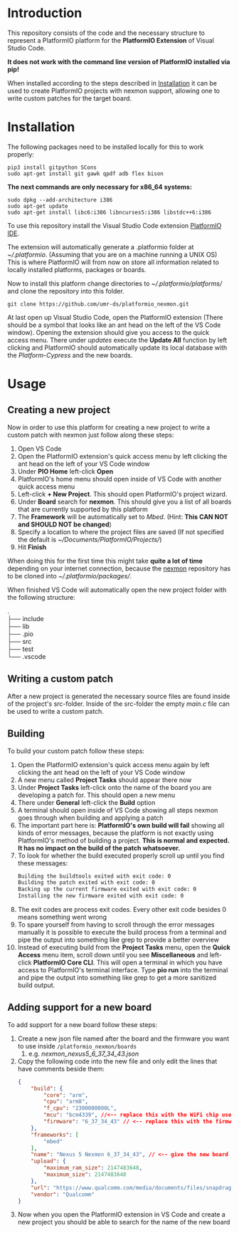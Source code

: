 # Introduction
This repository consists of the code and the necessary structure to represent a PlatformIO platform for the **PlatformIO Extension** of Visual Studio Code.

**It does not work with the command line version of PlatformIO installed via pip!**

When installed according to the steps described in [Installation](#installation) it can be used to create PlatformIO projects with nexmon support, allowing one to write custom patches for the target board.

# Installation
The following packages need to be installed locally for this to work properly:
```
pip3 install gitpython SCons
sudo apt-get install git gawk qpdf adb flex bison
```
**The next commands are only necessary for x86_64 systems:**
```
sudo dpkg --add-architecture i386
sudo apt-get update
sudo apt-get install libc6:i386 libncurses5:i386 libstdc++6:i386
```

To use this repository install the Visual Studio Code extension [PlatformIO IDE](https://marketplace.visualstudio.com/items?itemName=platformio.platformio-ide).

The extension will automatically generate a .platformio folder at *~/.platformio*. (Assuming that you are on a machine running a UNIX OS)  
This is where PlatformIO will from now on store all information related to locally installed platforms, packages or boards.

Now to install this platform change directories to *~/.platformio/platforms/* and clone the repository into this folder.

`git clone https://github.com/umr-ds/platformio_nexmon.git`

At last open up Visual Studio Code, open the PlatformIO extension (There should be a symbol that looks like an ant head on the left of the VS Code window). Opening the extension should give you access to the quick access menu. There under *updates* execute the **Update All** function by left clicking and PlatformIO should automatically update its local database with the *Platform-Cypress* and the new boards.

# Usage
## Creating a new project
Now in order to use this platform for creating a new project to write a custom patch with nexmon just follow along these steps:
1. Open VS Code
2. Open the PlatformIO extension's quick access menu by left clicking the ant head on the left of your VS Code window
3. Under **PIO Home** left-click **Open**
4. PlatformIO's home menu should open inside of VS Code with another quick access menu
5. Left-click **+ New Project**. This should open PlatformIO's project wizard.
6. Under **Board** search for **nexmon**. This should give you a list of all boards that are currently supported by this platform
7. The **Framework** will be automatically set to *Mbed*. (Hint: **This CAN NOT and SHOULD NOT be changed**)
8. Specify a location to where the project files are saved (If not specified the default is *~/Documents/PlatformIO/Projects/*)
9. Hit **Finish**

When doing this for the first time this might take **quite a lot of time** depending on your internet connection, because the [nexmon](https://github.com/seemoo-lab/nexmon) repository has to be cloned into *~/.platformio/packages/*.

When finished VS Code will automatically open the new project folder with the following structure:

.  
├── include  
├── lib  
├── .pio  
├── src  
├── test  
└── .vscode


## Writing a custom patch
After a new project is generated the necessary source files are found inside of the project's src-folder. Inside of the src-folder the empty *main.c* file can be used to write a custom patch.

## Building
To build your custom patch follow these steps:
1. Open the PlatformIO extension's quick access menu again by left clicking the ant head on the left of your VS Code window
2. A new menu called **Project Tasks** should appear there now
3. Under **Project Tasks** left-click onto the name of the board you are developing a patch for. This should open a new menu
4. There under **General** left-click the **Build** option
5. A terminal should open inside of VS Code showing all steps nexmon goes through when building and applying a patch
6. The important part here is: **PlatformIO's own build will fail** showing all kinds of error messages, because the platform is not exactly using PlatformIO's method of building a project. **This is normal and expected. It has no impact on the build of the patch whatsoever.**
7. To look for whether the build executed properly scroll up until you find these messages:  
    ```bash
    Building the buildtools exited with exit code: 0  
    Building the patch exited with exit code: 0  
    Backing up the current firmware exited with exit code: 0  
    Installing the new firmware exited with exit code: 0
    ```
8. The exit codes are process exit codes. Every other exit code besides 0 means something went wrong
9.  To spare yourself from having to scroll through the error messages manually it is possible to execute the build process from a terminal and pipe the output into something like grep to provide a better overview
10. Instead of executing build from the **Project Tasks** menu, open the **Quick Access** menu item, scroll down until you see **Miscellaneous** and left-click **PlatformIO Core CLI**. This will open a terminal in which you have access to PlatformIO's terminal interface. Type **pio run** into the terminal and pipe the output into something like grep to get a more sanitized build output.

## Adding support for a new board
To add support for a new board follow these steps:
1. Create a new json file named after the board and the firmware you want to use inside `/platformio_nexmon/boards`
   1. e.g. *nexmon_nexus5_6_37_34_43.json*
2. Copy the following code into the new file and only edit the lines that have comments beside them:  
    ```json
    {
        "build": {
            "core": "arm",
            "cpu": "arm8",
            "f_cpu": "2300000000L",
            "mcu": "bcm4339", //<-- replace this with the WiFi chip used by the new board
            "firmware": "6_37_34_43" // <-- replace this with the firmware version you want to use
        },
        "frameworks": [
            "mbed"
        ],
        "name": "Nexus 5 Nexmon 6_37_34_43", // <-- give the new board a recognizable name
        "upload": {
            "maximum_ram_size": 2147483648,
            "maximum_size": 2147483648
        },
        "url": "https://www.qualcomm.com/media/documents/files/snapdragon-800-product-brief.pdf",
        "vendor": "Qualcomm"
    }
    ```
3. Now when you open the PlatformIO extension in VS Code and create a new project you should be able to search for the name of the new board